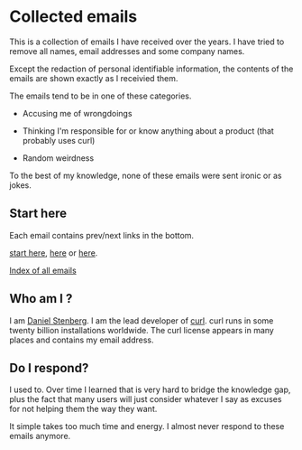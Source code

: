 # Collected emails

This is a collection of emails I have received over the years. I have tried to
remove all names, email addresses and some company names.

Except the redaction of personal identifiable information, the contents of the
emails are shown exactly as I receivied them.

The emails tend to be in one of these categories.

- Accusing me of wrongdoings

- Thinking I'm responsible for or know anything about a product (that probably
  uses curl)

- Random weirdness

To the best of my knowledge, none of these emails were sent ironic or as
jokes.

## Start here

Each email contains prev/next links in the bottom.

[start here](https://bagder.github.io/emails/2009/2009-03-21),
[here](https://bagder.github.io/emails/2017/2017-09-20.html) or
[here](https://bagder.github.io/emails/2020/2020-03-21.html).

[Index of all emails](list.md)

## Who am I ?

I am [Daniel Stenberg](https://daniel.haxx.se). I am the lead developer of
[curl](https://curl.se/). curl runs in some twenty billion installations
worldwide. The curl license appears in many places and contains my email
address.

## Do I respond?

I used to. Over time I learned that is very hard to bridge the knowledge gap,
plus the fact that many users will just consider whatever I say as excuses for
not helping them the way they want.

It simple takes too much time and energy. I almost never respond to these
emails anymore.
